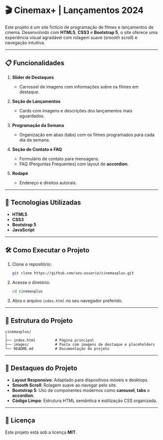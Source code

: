 # 🎬 Cinemax+ | Lançamentos 2024

Este projeto é um site fictício de programação de filmes e lançamentos de cinema. Desenvolvido com **HTML5**, **CSS3** e **Bootstrap 5**, o site oferece uma experiência visual agradável com rolagem suave (smooth scroll) e navegação intuitiva.

---

## 📋 **Funcionalidades**

1. **Slider de Destaques**
   - Carrossel de imagens com informações sobre os filmes em destaque.

2. **Seção de Lançamentos**
   - Cards com imagens e descrições dos lançamentos mais aguardados.

3. **Programação da Semana**
   - Organização em abas (tabs) com os filmes programados para cada dia da semana.

4. **Seção de Contato e FAQ**
   - Formulário de contato para mensagens.
   - FAQ (Perguntas Frequentes) com layout de **accordion**.

5. **Rodapé**
   - Endereço e direitos autorais.

---

## 🚀 **Tecnologias Utilizadas**

- **HTML5**
- **CSS3**
- **Bootstrap 5**
- **JavaScript**

---

## 🛠️ **Como Executar o Projeto**

1. Clone o repositório:
   ```bash
   git clone https://github.com/seu-usuario/cinemaxplus.git
   ```

2. Acesse o diretório:
   ```bash
   cd cinemaxplus
   ```

3. Abra o arquivo `index.html` no seu navegador preferido.

---

## 📂 **Estrutura do Projeto**

```
cinemaxplus/
│
├── index.html         # Página principal
├── images/            # Pasta com imagens de destaque e placeholders
└── README.md          # Documentação do projeto
```

---

## 🌟 **Destaques do Projeto**

- **Layout Responsivo**: Adaptado para dispositivos móveis e desktops.
- **Smooth Scroll**: Rolagem suave ao navegar pelo site.
- **Bootstrap 5**: Uso de componentes modernos como **carousel**, **tabs** e **accordion**.
- **Código Limpo**: Estrutura HTML semântica e estilização CSS organizada.



---

## 📜 **Licença**

Este projeto está sob a licença **MIT**.
